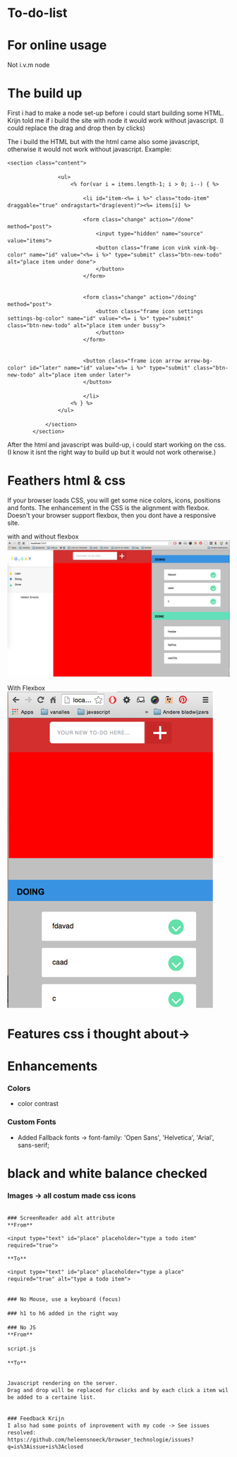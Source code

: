 # To-do-list

# For online usage
Not i.v.m node

# The build up 
First i had to make a node set-up before i could start building some HTML. Krijn told me if i build the site with node it would work without javascript. (I could replace the drag and drop then by clicks)

The i build the HTML but with the html came also some javascript, otherwise it would not work without javascript. Example:
```
<section class="content">

				<ul>
					<% for(var i = items.length-1; i > 0; i--) { %>
						
						<li id="item-<%= i %>" class="todo-item" draggable="true" ondragstart="drag(event)"><%= items[i] %>
					
						<form class="change" action="/done" method="post">
							<input type="hidden" name="source" value="items">
							<button class="frame icon vink vink-bg-color" name="id" value="<%= i %>" type="submit" class="btn-new-todo" alt="place item under done">
							</button> 
						</form>


						<form class="change" action="/doing" method="post">
							<button class="frame icon settings settings-bg-color" name="id" value="<%= i %>" type="submit" class="btn-new-todo" alt="place item under bussy">
							</button> 
						</form>


						<button class="frame icon arrow arrow-bg-color" id="later" name="id" value="<%= i %>" type="submit" class="btn-new-todo" alt="place item under later">
						</button> 

						</li>
					<% } %>
				</ul>

			</section>
		</section>
```

 
After the html and javascript was build-up, i could start working on the css. (I know it isnt the right way to build up but it would not work otherwise.)
 
# Feathers html & css 
If your browser loads CSS, you will get some nice colors, icons, positions and fonts. The enhancement in the CSS is the alignment with flexbox. Doesn't your browser support flexbox, then you dont have a responsive site.

with and without flexbox
![alt tag](https://github.com/heleensnoeck/browser_technologie/blob/master/week%204/screenshots1/Schermafbeelding%202016-04-17%20om%2012.09.10.png)

With Flexbox
![alt tag](https://github.com/heleensnoeck/browser_technologie/blob/master/week%204/screenshots1/Schermafbeelding%202016-04-17%20om%2012.11.12.png) 
 

# Features css i thought about-> 

# Enhancements
### Colors
* color contrast 

### Custom Fonts 
* Added Fallback fonts -> font-family: 'Open Sans', 'Helvetica', 'Arial', sans-serif;

# black and white balance checked 

### Images -> all costum made css icons

```

### ScreenReader add alt attribute
**From**
```
	<input type="text" id="place" placeholder="type a todo item" required="true">
```	
**To**
```
	<input type="text" id="place" placeholder="type a place" required="true" alt="type a todo item">
```

### No Mouse, use a keyboard (focus)

### h1 to h6 added in the right way

### No JS
**From**

script.js

**To**

```
<script>
			var cutsTheMustard = ('querySelector' in window && 'addEventListener' in window)
			var js; 

			if(cutsTheMustard) {
				js = document.createElement('script');
				js.src = '/javascripts/script.js';
				js.async = true; 
				document.querySelector('script').parentNode.appendChild(js);
			}
		</script>
```

Javascript rendering on the server. 
Drag and drop will be replaced for clicks and by each click a item wil be added to a certaine list. 


### Feedback Krijn
I also had some points of inprovement with my code -> See issues resolved:
https://github.com/heleensnoeck/browser_technologie/issues?q=is%3Aissue+is%3Aclosed


